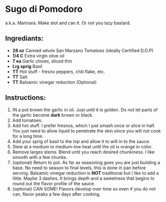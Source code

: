 # Sugo di Pomodoro
a.k.a. Marinara. Make alot and can it. Or not you lazy bastard.

## Ingrediants:
- **28 oz** Canned whole San Marzano Tomatoes (ideally Certified D.O.P)
- **1/4 C** Extra virgin olive oil
- **7 ea** Garlic cloves, sliced thin
- **Lrg sprig** Basil
- **TT** Hot stuff - fresno peppers, chili flake, etc.
- **TT** Salt
- **TT** Balsamic vinegar reduction (Optional)
  
## Instructions:
1. IN a pot brown the garlic in oil. Just until it is golden. Do not let parts of the garlic become **dark** brown or black.
2. Add tomatoes. 
3. Add hot stuff. I prefer fresnos, which I just smash once or slice in half. You just need to allow liquid to penetrate the skin since you will not cook for a long time.
4. Add your sprig of basil to the top and allow it to wilt in to the sauce.
5. Stew at a medium to medium-low heat until the oil is orange in color.
6. Remove larges stems. Blend until you reach desired chunkiness. I like smooth with a few chunks.
7. (optional) Return to pot. As far as seasoning goes you are just building a base. No need to season to final levels, this is done in pan before serving. Balsamic vinegar reduction is **NOT** traditional but I like to add a little. Maybe 3 dashes. It brings depth and a sweetness that begins to round out the flavor profile of the sauce.
8. (optional) CAN SOME! Flavors develop over time so even if you do not can, flavor peaks a few days after cooking.